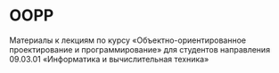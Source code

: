 # OOPP
Материалы к лекциям по курсу «Объектно-ориентированное проектирование и программирование» для студентов направления 09.03.01 «Информатика и вычислительная техника»
